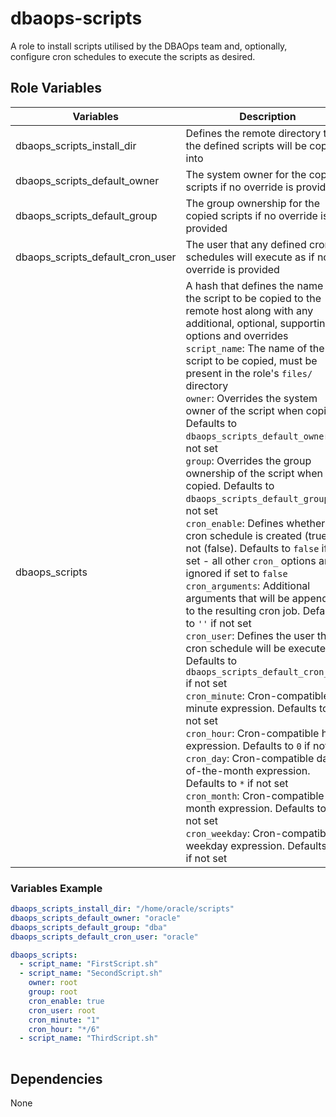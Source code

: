 # dbaops-scripts
A role to install scripts utilised by the DBAOps team and, optionally, configure cron schedules to execute the scripts as desired.

## Role Variables

| Variables                        | Description                                                                                                                                                                                                                                                                                                                                                                                                                                                                                                                                                                                                                                                                                                                                                                                                                                                                                                                                                                                                                                                                                                                                                                                                                                                                                                                                                          | Type   |
|----------------------------------|----------------------------------------------------------------------------------------------------------------------------------------------------------------------------------------------------------------------------------------------------------------------------------------------------------------------------------------------------------------------------------------------------------------------------------------------------------------------------------------------------------------------------------------------------------------------------------------------------------------------------------------------------------------------------------------------------------------------------------------------------------------------------------------------------------------------------------------------------------------------------------------------------------------------------------------------------------------------------------------------------------------------------------------------------------------------------------------------------------------------------------------------------------------------------------------------------------------------------------------------------------------------------------------------------------------------------------------------------------------------|--------|
| dbaops_scripts_install_dir       | Defines the remote directory that the defined scripts will be copied into                                                                                                                                                                                                                                                                                                                                                                                                                                                                                                                                                                                                                                                                                                                                                                                                                                                                                                                                                                                                                                                                                                                                                                                                                                                                                            | string |
| dbaops_scripts_default_owner     | The system owner for the copied scripts if no override is provided                                                                                                                                                                                                                                                                                                                                                                                                                                                                                                                                                                                                                                                                                                                                                                                                                                                                                                                                                                                                                                                                                                                                                                                                                                                                                                   | string |
| dbaops_scripts_default_group     | The group ownership for the copied scripts if no override is provided                                                                                                                                                                                                                                                                                                                                                                                                                                                                                                                                                                                                                                                                                                                                                                                                                                                                                                                                                                                                                                                                                                                                                                                                                                                                                                | string |
| dbaops_scripts_default_cron_user | The user that any defined cron schedules will execute as if no override is provided                                                                                                                                                                                                                                                                                                                                                                                                                                                                                                                                                                                                                                                                                                                                                                                                                                                                                                                                                                                                                                                                                                                                                                                                                                                                                  | string |
| dbaops_scripts                   | A hash that defines the name of the script to be copied to the remote host along with any additional, optional, supporting options and overrides<br>`script_name`: The name of the script to be copied, must be present in the role's `files/` directory<br>`owner`: Overrides the system owner of the script when copied. Defaults to `dbaops_scripts_default_owner` if not set<br>`group`: Overrides the group ownership of the script when copied. Defaults to `dbaops_scripts_default_group` if not set<br>`cron_enable`: Defines whether a cron schedule is created (true) or not (false). Defaults to `false` if not set - all other `cron_` options are ignored if set to `false`<br>`cron_arguments`: Additional arguments that will be appended to the resulting cron job. Defaults to `''` if not set<br>`cron_user`: Defines the user the cron schedule will be executed as. Defaults to `dbaops_scripts_default_cron_user` if not set<br>`cron_minute`: Cron-compatible minute expression. Defaults to `0` if not set<br>`cron_hour`: Cron-compatible hour expression. Defaults to `0` if not set<br>`cron_day`: Cron-compatible day-of-the-month expression. Defaults to `*` if not set<br>`cron_month`: Cron-compatible month expression. Defaults to `*` if not set<br>`cron_weekday`: Cron-compatible weekday expression. Defaults to `*` if not set |        |


### Variables Example

```yaml
dbaops_scripts_install_dir: "/home/oracle/scripts"
dbaops_scripts_default_owner: "oracle"
dbaops_scripts_default_group: "dba"
dbaops_scripts_default_cron_user: "oracle"

dbaops_scripts:
  - script_name: "FirstScript.sh"
  - script_name: "SecondScript.sh"
    owner: root
    group: root
    cron_enable: true
    cron_user: root
    cron_minute: "1"
    cron_hour: "*/6"
  - script_name: "ThirdScript.sh"
  
```

## Dependencies

None
